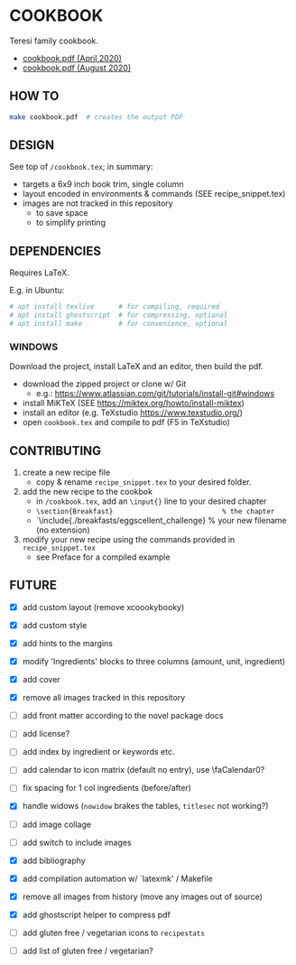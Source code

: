 # COOKBOOK

Teresi family cookbook.

- [cookbook.pdf (April 2020)](https://github.com/teresi/teresi.github.io/blob/master/cookbook/archive/cookbook_20200419.pdf)
- [cookbook.pdf (August 2020)](https://github.com/teresi/teresi.github.io/blob/master/cookbook/archive/cookbook_20200809.pdf)

## HOW TO

```bash
make cookbook.pdf  # creates the output PDF
```


## DESIGN
See top of `/cookbook.tex`; in summary:

- targets a 6x9 inch book trim, single column
- layout encoded in environments & commands (SEE recipe_snippet.tex)
- images are not tracked in this repository
    - to save space
    - to simplify printing


## DEPENDENCIES
Requires LaTeX.

E.g. in Ubuntu:
```bash
# apt install texlive      # for compiling, required
# apt install ghostscript  # for compressing, optional
# apt install make         # for convenience, optional
```

### WINDOWS
Download the project, install LaTeX and an editor, then build the pdf.

- download the zipped project or clone w/ Git
    - e.g.: https://www.atlassian.com/git/tutorials/install-git#windows
- install MiKTeX (SEE https://miktex.org/howto/install-miktex)
- install an editor (e.g. TeXstudio https://www.texstudio.org/)
- open `cookbook.tex` and compile to pdf (F5 in TeXstudio)


## CONTRIBUTING

1. create a new recipe file
    - copy & rename `recipe_snippet.tex` to your desired folder.
2. add the new recipe to the cookbok
    - in `/cookbook.tex`, add an `\input{}` line to your desired chapter
    - `\section{Breakfast}                           % the chapter`
    - `\include{./breakfasts/eggscellent_challenge}  % your new filename (no extension)
3. modify your new recipe using the commands provided in `recipe_snippet.tex`
    - see Preface for a compiled example


## FUTURE

- [x] add custom layout (remove xcoookybooky)
- [x] add custom style
- [x] add hints to the margins
- [x] modify 'Ingredients' blocks to three columns (amount, unit, ingredient)
- [x] add cover
- [x] remove all images tracked in this repository
- [ ] add front matter according to the novel package docs
- [ ] add license?
- [ ] add index by ingredient or keywords etc.
- [ ] add calendar to icon matrix (default no entry), use \faCalendar0?
- [ ] fix spacing for 1 col ingredients (before/after)
- [x] handle widows (`nowidow` brakes the tables, `titlesec` not working?)
- [ ] add image collage
- [ ] add switch to include images
- [x] add bibliography
- [x] add compilation automation w/ `latexmk' / Makefile
- [x] remove all images from history (move any images out of source)
- [x] add ghostscript helper to compress pdf
- [ ] add gluten free / vegetarian icons to `recipestats`
- [ ] add list of gluten free / vegetarian?

